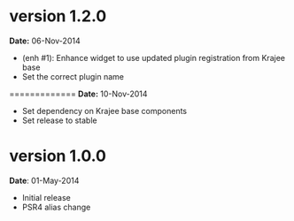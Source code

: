 version 1.2.0
=============
**Date:** 06-Nov-2014

- (enh #1): Enhance widget to use updated plugin registration from Krajee base
- Set the correct plugin name

=============
**Date:** 10-Nov-2014

- Set dependency on Krajee base components
- Set release to stable

version 1.0.0
=============
**Date**: 01-May-2014

- Initial release
- PSR4 alias change